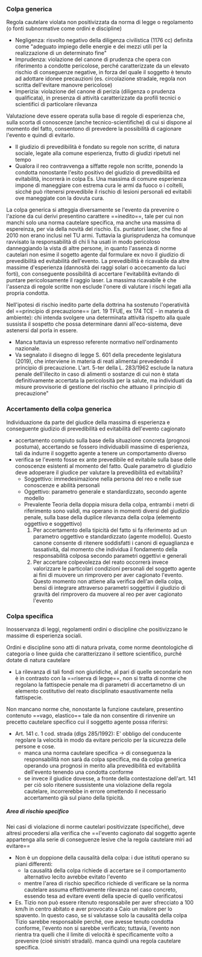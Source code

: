 ### Colpa generica
Regola cautelare violata non positivizzata da norma di legge o regolamento (o fonti subnormative come ordini e discipline)
- Negligenza: risvolto negativo della diligenza civilistica (1176 cc) definita come "adeguato impiego delle energie e dei mezzi utili per la realizzazione di un determinato fine" 
- Imprudenza: violazione del canone di prudenza che opera con riferimento a condotte pericolose, perché caratterizzate da un elevato rischio di conseguenze negative, in forza del quale il soggetto è tenuto ad adottare idonee precauzioni (es. circolazione stradale, regola non scritta dell'evitare manovre pericolose)
- Imperizia: violazione del canone di perizia (diligenza o prudenza qualificata), in presenza di attività caratterizzate da profili tecnici o scientifici di particolare rilevanza

Valutazione deve essere operata sulla base di regole di esperienza che, sulla scorta di conoscenze (anche tecnico-scientifiche) di cui si dispone al momento del fatto, consentono di prevedere la possibilità di cagionare l'evento e quindi di evitarlo.
- Il giudizio di prevedibilità è fondato su regole non scritte, di natura sociale, legate alla comune esperienza, frutto di giudizi ripetuti nel tempo
- Qualora il reo contravvenga a siffatte regole non scritte, ponendo la condotta nonostante l'esito positivo del giudizio di prevedibilità ed evitabilità, incorrerà in colpa
Es. Una massima di comune esperienza impone di maneggiare con estrema cura le armi da fuoco o i coltelli, sicché può ritenersi prevedibile il rischio di lesioni personali ed evitabili ove maneggiate con la dovuta cura.

La colpa generica si atteggia diversamente se l'evento da prevenire o l'azione da cui derivi presentino carattere ==inedito==, tale per cui non manchi solo una norma cautelare specifica, ma anche una massima di espereinza, per via della novità del rischio.
Es. puntatori laser, che fino al 2010 non erano inclusi nel TU armi. Tuttavia la giurisprudenza ha comunque ravvisato la responsabilità di chi li ha usati in modo pericoloso danneggiando la vista di altre persone, in quanto l'assenza di norme cautelari non esime il sogetto agente dal formulare ex novo il giudizio di prevedibilità ed evitabilità dell'evento.
La prevedibilità è  ricavabile da altre massime d'esperienza (dannosità dei raggi solari o accecamento da luci forti), con conseguente possibilità di accertare l'evitabilità evitando di puntare pericolosamente il raggio laser.
La massima ricavabile è che l'assenza di regole scritte non esclude l'onere di valutare i rischi legati alla propria condotta.

Nell'ipotesi di rischio inedito parte della dottrina ha sostenuto l'operatività del ==principio di precauzione== (art. 19 TFUE, ex 174 TCE - in materia di ambiente): chi intenda svolgere una determinata attività rispetto alla quale sussista il sospetto che possa determinare danni all'eco-sistema, deve astenersi dal porla in essere.
- Manca tuttavia un espresso referente normativo nell'ordinamento nazionale.
- Va segnalato il disegno di legge S. 601 della precedente legislatura (2019), che interviene in materia di reati alimentai prevedendo il principio di precauzione. L'art. 5-ter della L. 283/1962 esclude la natura penale dell'illecito in caso di alimenti o sostanze di cui non è stata definitivamente accertata la pericolosità per la salute, ma individuati da misure provvisorie di gestione del rischio che attuano il principio di precauzione"

### Accertamento della colpa generica
Individuazione da parte del giudice della massima di esperienza e conseguente giudizio di prevedibilità ed evitabilità dell'evento cagionato
- accertamento compiuto sulla base della situazione concreta (prognosi postuma), accertando se fossero individuabili massime di esperienza, tali da indurre il soggetto agente a tenere un comportamento diverso
- verifica se l'evento fosse ex ante prevedibile ed evitabile sulla base delle conoscenze esistenti al momento del fatto. Quale parametro di giudizio deve adoperare il giudice per valutare la prevedibilità ed evitabilità?
	- Soggettivo: immedesimazione nella persona del reo e nelle sue conoscenze e abilità personali
	- Oggettivo: parametro generale e standardizzato, secondo agente modello
	- Prevalente Teoria della doppia misura della colpa, entrambi i metri di riferimento sono validi, ma operano in momenti diversi del giudizio penale, sulla base della duplice rilevanza della colpa (elemento oggettivo e soggettivo)
		1. Per accertamento della tipicità del fatto si fa riferimento ad un parametro oggettivo e standardizzato (agente modello). Questo canone consente di ritenere soddisfatti i canoni di eguaglianza e tassatività, dal momento che individua il fondamento della responsabilità colposa secondo parametri oggettivi e generali
		2. Per accertare colpevolezza del reato occorrerà invece valorizzare le particolari condizioni personali del soggetto agente ai fini di muovere un rimprovero per aver cagionato l'evento. Questo momento non attiene alla verifica dell'an della colpa, bensì di integrare attraverso parametri soggettivi il giudizio di gravità del rimprovero da muovere al reo per aver cagionato l'evento

### Colpa specifica
Inosservanza di leggi, regolamenti ordini o discipline che positivizzano le massime di esperienza sociali.

Ordini e discipline sono atti di natura privata, come norme deontologiche di categoria o linee guida che caratterizzano il settore scientifico, purché dotate di natura cautelare
- La rilevanza di tali fondi non giuridiche, al pari di quelle secondarie non è in contrasto con la ==riserva di legge==, non si tratta di norme che regolano la fattispecie penale ma di parametri di accertametno di un elemento costitutivo del reato disciplinato esaustivamente nella fattispecie.

Non mancano norme che, nonostante la funzione cautelare, presentino contenuto ==vago, elastico== tale da non consentire di rinvenire un precetto cautelare specifico cui il soggetto agente possa riferirsi:
- Art. 141 c. 1 cod. strada (dlgs 285/1992): E' obbligo del conducente regolare la velocità in modo da evitare pericolo per la sicurezza delle persone e cose. 
	- manca una norma cautelare specifica -> di conseguenza la responsabilità non sarà da colpa specifica, ma da colpa generica operando una prognosi in merito alla prevedibilità ed evitabilità dell'evento tenendo una condotta conforme
	- se invece il giudice dovesse, a fronte della contestazione dell'art. 141 per ciò solo ritenere sussistente una violazione della regola cautelare, incorrerebbe in errore omettendo il necessario accertamento già sul piano della tipicità.

##### Area di rischio specifico
Nei casi di violazione di norme cautelari positivizzate (specifiche), deve altresì procedersi alla verifica che ==l'evento cagionato dal soggetto agente appartenga alla serie di conseguenze lesive che la regola cautelare miri ad evitare==
- Non è un doppione della causalità della colpa: i due istituti operano su piani differenti:
	- la causalità della colpa richiede di accertare se il comportamento alternativo lecito avrebbe evitato l'evento
	- mentre l'area di rischio specifico richiede di verificare se la norma cautelare assuma effettivamente rilevanza nel caso concreto, essendo tesa ad evitare eventi della specie di quello verificatosi
- Es. Tizio non può essere ritenuto responsabile per aver sfrecciato a 100 km/h in centro abitato e aver provocato a Caio un malore per lo spavento. In questo caso, se si valutasse solo la causalità della colpa Tizio sarebbe responsabile perché, ove avesse tenuto condotta conforme, l'evento non si sarebbe verificato; tuttavia, l'evento non rientra tra quelli che il limite di velocità è specificamente volto a prevenire (cioé sinistri stradali). manca quindi una regola cautelare specifica.